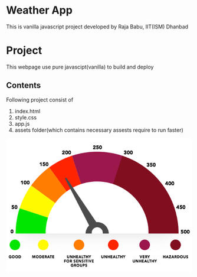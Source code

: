 # **Weather App**
 This is vanilla javascript project developed by Raja Babu, IIT(ISM) Dhanbad
 
 # Project
This webpage use pure javascipt(vanilla) to build and deploy

## Contents 
Following project consist of 
1. index.html
2. style.css
3. app.js
4. assets folder(which contains necessary assests require to run faster)

![Alt text](\assests\aqi.png)
